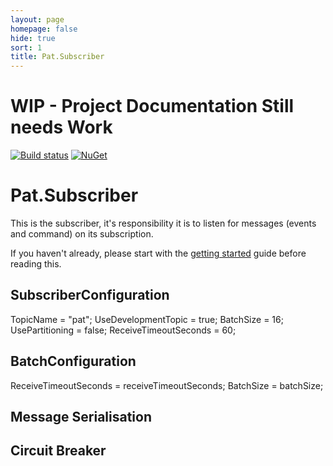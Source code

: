 ```yaml
---
layout: page
homepage: false
hide: true
sort: 1
title: Pat.Subscriber
---
```


# WIP - Project Documentation Still needs Work
[![Build status](https://ci.appveyor.com/api/projects/status/nlrrpparg9658fx1?svg=true)](https://ci.appveyor.com/project/ilivewithian/pat-subscriber)
[![NuGet](https://img.shields.io/nuget/v/Pat.Subscriber.svg)](https://www.nuget.org/packages/Pat.Subscriber/)

# Pat.Subscriber

This is the subscriber, it's responsibility it is to listen for messages (events and command) on its subscription.

If you haven't already, please start with the [getting started](https://purplebricks.io/pat/docs/) guide before reading this.

## SubscriberConfiguration

TopicName = "pat";
UseDevelopmentTopic = true;
BatchSize = 16;
UsePartitioning = false;
ReceiveTimeoutSeconds = 60;

## BatchConfiguration

ReceiveTimeoutSeconds = receiveTimeoutSeconds;
BatchSize = batchSize;

## Message Serialisation

## Circuit Breaker

